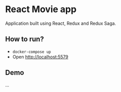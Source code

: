 # React Movie app

Application built using React, Redux and Redux Saga.

## How to run?

* `docker-compose up`
* Open <http://localhost:5579>

## Demo

...
